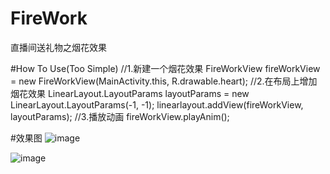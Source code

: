 # FireWork
直播间送礼物之烟花效果

#How To Use(Too Simple)
        //1.新建一个烟花效果
        FireWorkView fireWorkView = new FireWorkView(MainActivity.this, R.drawable.heart);
        //2.在布局上增加烟花效果
        LinearLayout.LayoutParams layoutParams = new LinearLayout.LayoutParams(-1, -1);
        linearlayout.addView(fireWorkView, layoutParams);
        //3.播放动画
        fireWorkView.playAnim();
        
#效果图
![image](https://github.com/jingtianxiaozhi/FireWork/blob/master/gif/rose.gif?raw=true)

![image](https://github.com/jingtianxiaozhi/FireWork/blob/master/gif/heart.gif?raw=true)


